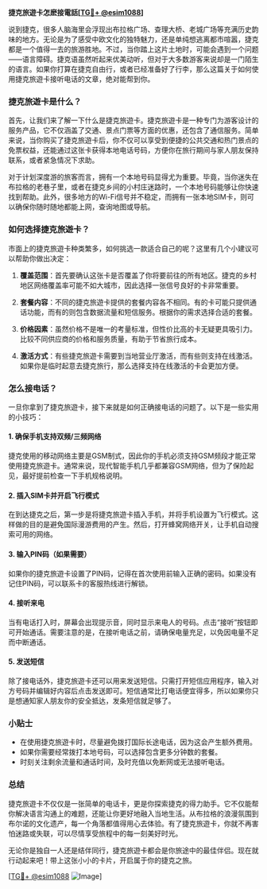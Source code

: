 **捷克旅遊卡怎麽接電話[[TG💪+ @esim1088](https://t.me/s/esim1088)]**

说到捷克，很多人脑海里会浮现出布拉格广场、查理大桥、老城广场等充满历史韵味的地方。无论是为了感受中欧文化的独特魅力，还是单纯想逃离都市喧嚣，捷克都是一个值得一去的旅游胜地。不过，当你踏上这片土地时，可能会遇到一个问题——语言障碍。捷克语虽然听起来优美动听，但对于大多数游客来说却是一门陌生的语言。如果你打算在捷克自由行，或者已经准备好了行李，那么这篇关于如何使用捷克旅遊卡接听电话的文章，绝对能帮到你。

### 捷克旅遊卡是什么？

首先，让我们来了解一下什么是捷克旅遊卡。捷克旅遊卡是一种专门为游客设计的服务产品，它不仅涵盖了交通、景点门票等方面的优惠，还包含了通信服务。简单来说，当你购买了捷克旅遊卡后，你不仅可以享受到便捷的公共交通和热门景点的免票权益，还能通过这张卡获得本地电话号码，方便你在旅行期间与家人朋友保持联系，或者紧急情况下求助。

对于计划深度游的旅客而言，拥有一个本地号码显得尤为重要。毕竟，当你迷失在布拉格的老巷子里，或者在捷克乡间的小村庄迷路时，一个本地号码能够让你快速找到帮助。此外，很多地方的Wi-Fi信号并不稳定，而拥有一张本地SIM卡，则可以确保你随时随地都能上网，查询地图或导航。

### 如何选择捷克旅遊卡？

市面上的捷克旅遊卡种类繁多，如何挑选一款适合自己的呢？这里有几个小建议可以帮助你做出决定：

1. **覆盖范围**：首先要确认这张卡是否覆盖了你将要前往的所有地区。捷克的乡村地区网络覆盖率可能不如大城市，因此选择一张信号良好的卡非常重要。
   
2. **套餐内容**：不同的捷克旅遊卡提供的套餐内容各不相同。有的卡可能只提供通话功能，而有的则包含数据流量和短信服务。根据你的需求选择合适的套餐。

3. **价格因素**：虽然价格不是唯一的考量标准，但性价比高的卡无疑更具吸引力。比较不同供应商的价格和服务质量，有助于节省旅行成本。

4. **激活方式**：有些捷克旅遊卡需要到当地营业厅激活，而有些则支持在线激活。如果你是临时起意去捷克旅行，那么选择支持在线激活的卡会更加方便。

### 怎么接电话？

一旦你拿到了捷克旅遊卡，接下来就是如何正确接电话的问题了。以下是一些实用的小技巧：

#### 1. 确保手机支持双频/三频网络

捷克使用的移动网络主要是GSM制式，因此你的手机必须支持GSM频段才能正常使用捷克旅遊卡。通常来说，现代智能手机几乎都兼容GSM网络，但为了保险起见，最好提前检查一下手机规格说明。

#### 2. 插入SIM卡并开启飞行模式

在到达捷克之后，第一步是将捷克旅遊卡插入手机，并将手机设置为飞行模式。这样做的目的是避免国际漫游费用的产生。然后，打开蜂窝网络开关，让手机自动搜索可用的网络。

#### 3. 输入PIN码（如果需要）

如果你的捷克旅遊卡设置了PIN码，记得在首次使用前输入正确的密码。如果没有记住PIN码，可以联系卡的客服热线进行解锁。

#### 4. 接听来电

当有电话打入时，屏幕会出现提示音，同时显示来电人的号码。点击“接听”按钮即可开始通话。需要注意的是，在接听电话之前，请确保电量充足，以免因电量不足而中断通话。

#### 5. 发送短信

除了接电话外，捷克旅遊卡还可以用来发送短信。只需打开短信应用程序，输入对方号码并编辑好内容后点击发送即可。短信通常比打电话便宜得多，所以如果你只是想通知家人朋友你的安全抵达，发条短信就足够了。

### 小贴士

- 在使用捷克旅遊卡时，尽量避免拨打国际长途电话，因为这会产生额外费用。
- 如果你需要经常拨打本地号码，可以选择包含更多分钟数的套餐。
- 时刻关注剩余流量和通话时间，及时充值以免断网或无法接听电话。

### 总结

捷克旅遊卡不仅仅是一张简单的电话卡，更是你探索捷克的得力助手。它不仅能帮你解决语言沟通上的难题，还能让你更好地融入当地生活。从布拉格的浪漫氛围到布尔诺的文化遗产，每一个角落都值得用心去体验。有了捷克旅遊卡，你就不再害怕迷路或失联，可以尽情享受旅程中的每一刻美好时光。

无论你是独自一人还是结伴同行，捷克旅遊卡都会是你旅途中的最佳伴侣。现在就行动起来吧！带上这张小小的卡片，开启属于你的捷克之旅。

[[TG💪+ @esim1088](https://t.me/s/esim1088) ![Image](https://i.postimg.cc/4NQfJmqS/Snipaste-2025-05-13-00-14-12.png)]